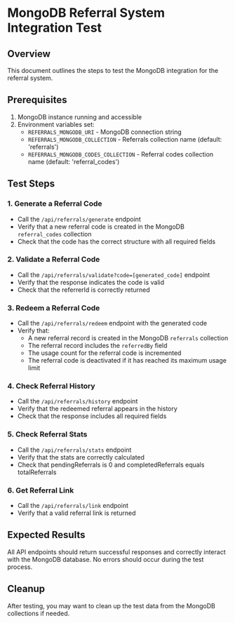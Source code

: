 # MongoDB Referral System Integration Test

## Overview
This document outlines the steps to test the MongoDB integration for the referral system.

## Prerequisites
1. MongoDB instance running and accessible
2. Environment variables set:
   - `REFERRALS_MONGODB_URI` - MongoDB connection string
   - `REFERRALS_MONGODB_COLLECTION` - Referrals collection name (default: 'referrals')
   - `REFERRALS_MONGODB_CODES_COLLECTION` - Referral codes collection name (default: 'referral_codes')

## Test Steps

### 1. Generate a Referral Code
- Call the `/api/referrals/generate` endpoint
- Verify that a new referral code is created in the MongoDB `referral_codes` collection
- Check that the code has the correct structure with all required fields

### 2. Validate a Referral Code
- Call the `/api/referrals/validate?code=[generated_code]` endpoint
- Verify that the response indicates the code is valid
- Check that the referrerId is correctly returned

### 3. Redeem a Referral Code
- Call the `/api/referrals/redeem` endpoint with the generated code
- Verify that:
  - A new referral record is created in the MongoDB `referrals` collection
  - The referral record includes the `referredBy` field
  - The usage count for the referral code is incremented
  - The referral code is deactivated if it has reached its maximum usage limit

### 4. Check Referral History
- Call the `/api/referrals/history` endpoint
- Verify that the redeemed referral appears in the history
- Check that the response includes all required fields

### 5. Check Referral Stats
- Call the `/api/referrals/stats` endpoint
- Verify that the stats are correctly calculated
- Check that pendingReferrals is 0 and completedReferrals equals totalReferrals

### 6. Get Referral Link
- Call the `/api/referrals/link` endpoint
- Verify that a valid referral link is returned

## Expected Results
All API endpoints should return successful responses and correctly interact with the MongoDB database. No errors should occur during the test process.

## Cleanup
After testing, you may want to clean up the test data from the MongoDB collections if needed.
